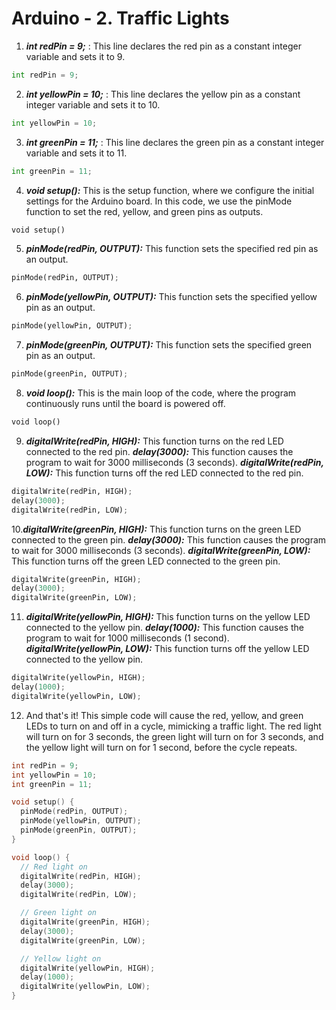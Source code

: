 # Arduino - 2. Traffic Lights

1. ***int redPin = 9;*** : This line declares the red pin as a constant integer variable and sets it to 9.

```python
int redPin = 9;
```

2. ***int yellowPin = 10;*** : This line declares the yellow pin as a constant integer variable and sets it to 10.

```python
int yellowPin = 10;
```

3. ***int greenPin = 11;*** : This line declares the green pin as a constant integer variable and sets it to 11.

```python
int greenPin = 11;
```

4. ***void setup():*** This is the setup function, where we configure the initial settings for the Arduino board. In this code, we use the pinMode function to set the red, yellow, and green pins as outputs.

```python
void setup()
```

5. ***pinMode(redPin, OUTPUT):*** This function sets the specified red pin as an output.

```python
pinMode(redPin, OUTPUT);
```

6. ***pinMode(yellowPin, OUTPUT):*** This function sets the specified yellow pin as an output.

```python
pinMode(yellowPin, OUTPUT);
```

7. ***pinMode(greenPin, OUTPUT):*** This function sets the specified green pin as an output.

```python
pinMode(greenPin, OUTPUT);
```

8. ***void loop():*** This is the main loop of the code, where the program continuously runs until the board is powered off.

```python
void loop()
```

9. ***digitalWrite(redPin, HIGH):*** This function turns on the red LED connected to the red pin.
***delay(3000):*** This function causes the program to wait for 3000 milliseconds (3 seconds).
***digitalWrite(redPin, LOW):*** This function turns off the red LED connected to the red pin.

```python
digitalWrite(redPin, HIGH);
delay(3000);
digitalWrite(redPin, LOW);
```

10.***digitalWrite(greenPin, HIGH):*** This function turns on the green LED connected to the green pin.
***delay(3000):*** This function causes the program to wait for 3000 milliseconds (3 seconds).
***digitalWrite(greenPin, LOW):*** This function turns off the green LED connected to the green pin.

```python
digitalWrite(greenPin, HIGH);
delay(3000);
digitalWrite(greenPin, LOW);
```

11. ***digitalWrite(yellowPin, HIGH):*** This function turns on the yellow LED connected to the yellow pin.
***delay(1000):*** This function causes the program to wait for 1000 milliseconds (1 second).
***digitalWrite(yellowPin, LOW):*** This function turns off the yellow LED connected to the yellow pin.

```python
digitalWrite(yellowPin, HIGH);
delay(1000);
digitalWrite(yellowPin, LOW);
```

12. And that's it! This simple code will cause the red, yellow, and green LEDs to turn on and off in a cycle, mimicking a traffic light. 
The red light will turn on for 3 seconds, the green light will turn on for 3 seconds, and the yellow light will turn on for 1 second, before the cycle repeats.

```C++
int redPin = 9;
int yellowPin = 10;
int greenPin = 11;

void setup() {
  pinMode(redPin, OUTPUT);
  pinMode(yellowPin, OUTPUT);
  pinMode(greenPin, OUTPUT);
}

void loop() {
  // Red light on
  digitalWrite(redPin, HIGH);
  delay(3000);
  digitalWrite(redPin, LOW);

  // Green light on
  digitalWrite(greenPin, HIGH);
  delay(3000);
  digitalWrite(greenPin, LOW);

  // Yellow light on
  digitalWrite(yellowPin, HIGH);
  delay(1000);
  digitalWrite(yellowPin, LOW);
}

```
